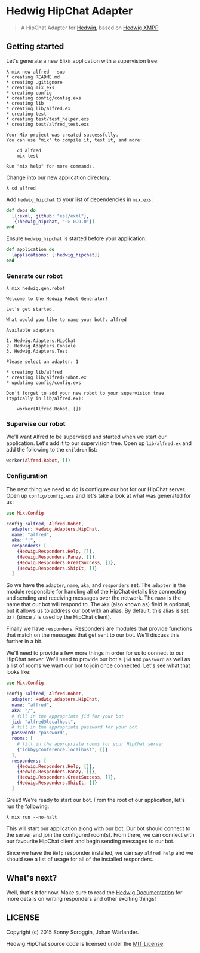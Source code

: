 # Hedwig HipChat Adapter

> A HipChat Adapter for [Hedwig](https://github.com/hedwig-im/hedwig), based
> on [Hedwig XMPP](https://github.com/hedwig-im/hedwig_xmpp)

## Getting started

Let's generate a new Elixir application with a supervision tree:

```
λ mix new alfred --sup
* creating README.md
* creating .gitignore
* creating mix.exs
* creating config
* creating config/config.exs
* creating lib
* creating lib/alfred.ex
* creating test
* creating test/test_helper.exs
* creating test/alfred_test.exs

Your Mix project was created successfully.
You can use "mix" to compile it, test it, and more:

    cd alfred
    mix test

Run "mix help" for more commands.
```

Change into our new application directory:

```
λ cd alfred
```

Add `hedwig_hipchat` to your list of dependencies in `mix.exs`:

```elixir
def deps do
  [{:exml, github: "esl/exml"},
   {:hedwig_hipchat, "~> 0.9.0"}]
end
```

Ensure `hedwig_hipchat` is started before your application:

```elixir
def application do
  [applications: [:hedwig_hipchat]]
end
```

### Generate our robot

```
λ mix hedwig.gen.robot

Welcome to the Hedwig Robot Generator!

Let's get started.

What would you like to name your bot?: alfred

Available adapters

1. Hedwig.Adapters.HipChat
2. Hedwig.Adapters.Console
3. Hedwig.Adapters.Test

Please select an adapter: 1

* creating lib/alfred
* creating lib/alfred/robot.ex
* updating config/config.exs

Don't forget to add your new robot to your supervision tree
(typically in lib/alfred.ex):

    worker(Alfred.Robot, [])
```

### Supervise our robot

We'll want Alfred to be supervised and started when we start our application.
Let's add it to our supervision tree. Open up `lib/alfred.ex` and add the
following to the `children` list:

```elixir
worker(Alfred.Robot, [])
```

### Configuration

The next thing we need to do is configure our bot for our HipChat server. Open
up `config/config.exs` and let's take a look at what was generated for us:

```elixir
use Mix.Config

config :alfred, Alfred.Robot,
  adapter: Hedwig.Adapters.HipChat,
  name: "alfred",
  aka: "!",
  responders: [
    {Hedwig.Responders.Help, []},
    {Hedwig.Responders.Panzy, []},
    {Hedwig.Responders.GreatSuccess, []},
    {Hedwig.Responders.ShipIt, []}
  ]
```

So we have the `adapter`, `name`, `aka`, and `responders` set. The `adapter` is
the module responsible for handling all of the HipChat details like connecting
and sending and receiving messages over the network. The `name` is the name
that our bot will respond to. The `aka` (also known as) field is optional, but
it allows us to address our bot with an alias. By default, this alias is set to
`!` (since `/` is used by the HipChat client).

Finally we have `responders`. Responders are modules that provide functions that
match on the messages that get sent to our bot. We'll discuss this further in
a bit.

We'll need to provide a few more things in order for us to connect to our
HipChat server. We'll need to provide our bot's `jid` and `password` as well as
a list of rooms we want our bot to join once connected. Let's see what that
looks like:

```elixir
use Mix.Config

config :alfred, Alfred.Robot,
  adapter: Hedwig.Adapters.HipChat,
  name: "alfred",
  aka: "/",
  # fill in the appropriate jid for your bot
  jid: "alfred@localhost",
  # fill in the appropriate password for your bot
  password: "password",
  rooms: [
    # fill in the appropriate rooms for your HipChat server
    {"lobby@conference.localhost", []}
  ],
  responders: [
    {Hedwig.Responders.Help, []},
    {Hedwig.Responders.Panzy, []},
    {Hedwig.Responders.GreatSuccess, []},
    {Hedwig.Responders.ShipIt, []}
  ]
```

Great! We're ready to start our bot. From the root of our application, let's run
the following:

```
λ mix run --no-halt
```

This will start our application along with our bot. Our bot should connect to
the server and join the configured room(s). From there, we can connect with our
favourite HipChat client and begin sending messages to our bot.

Since we have the `Help` responder installed, we can say `alfred help` and we
should see a list of usage for all of the installed responders.

## What's next?

Well, that's it for now. Make sure to read the [Hedwig Documentation](http://hexdocs.pm/hedwig) for more
details on writing responders and other exciting things!

## LICENSE

Copyright (c) 2015 Sonny Scroggin, Johan Wärlander.

Hedwig HipChat source code is licensed under the [MIT License](https://github.com/jwarlander/hedwig_hipchat/blob/master/LICENSE.md).

